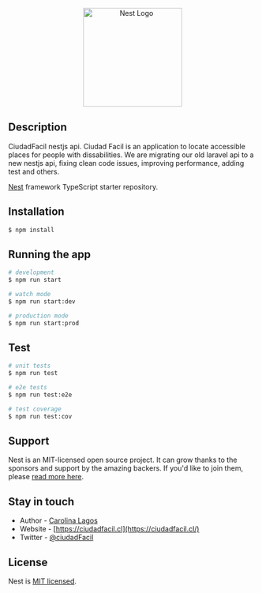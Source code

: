 <p align="center">
  <a href="http://nestjs.com/" target="blank"><img src="https://nestjs.com/img/logo-small.svg" width="200" alt="Nest Logo" /></a>
</p>

[circleci-image]: https://img.shields.io/circleci/build/github/nestjs/nest/master?token=abc123def456
[circleci-url]: https://circleci.com/gh/nestjs/nest



## Description

CiudadFacil nestjs api. Ciudad Facil is an application to locate accessible places for people with dissabilities. We are migrating our old laravel api to a new nestjs api, fixing clean code issues, improving performance, adding test and others. 

[Nest](https://github.com/nestjs/nest) framework TypeScript starter repository.

## Installation

```bash
$ npm install
```

## Running the app

```bash
# development
$ npm run start

# watch mode
$ npm run start:dev

# production mode
$ npm run start:prod
```

## Test

```bash
# unit tests
$ npm run test

# e2e tests
$ npm run test:e2e

# test coverage
$ npm run test:cov
```

## Support

Nest is an MIT-licensed open source project. It can grow thanks to the sponsors and support by the amazing backers. If you'd like to join them, please [read more here](https://docs.nestjs.com/support).

## Stay in touch

- Author - [Carolina Lagos](https://www.linkedin.com/in/clagosv/)
- Website - [https://ciudadfacil.cl](https://ciudadfacil.cl/)
- Twitter - [@ciudadFacil](https://twitter.com/ciudadFacil)

## License

Nest is [MIT licensed](LICENSE).
